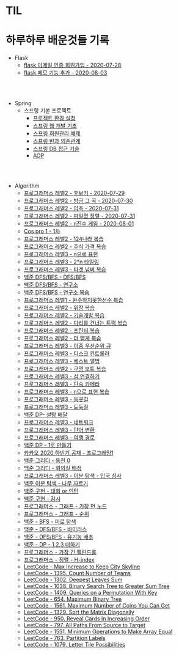 # TIL

하루하루 배운것들 기록
======================

+ Flask
  - [flask 이메일 인증 회원가입 - 2020-07-28](flask/Flask&mongoDB이메일인증.md)
  - [flask 메모 기능 추가 - 2020-08-03](flask/메모기능추가.md)
  

<br><br>

+ Spring
  - 스프링 기본 프로젝트
    - [프로젝트 환경 설정](https://github.com/butcher313/TIL/blob/master/Spring/%ED%94%84%EB%A1%9C%EC%A0%9D%ED%8A%B8%20%ED%99%98%EA%B2%BD%EC%84%A4%EC%A0%95/View%20%ED%99%98%EA%B2%BD%EC%84%A4%EC%A0%95.md)
    - [스프링 웹 개발 기초](https://github.com/butcher313/TIL/blob/master/Spring/%EC%8A%A4%ED%94%84%EB%A7%81%20%EC%9B%B9%20%EA%B0%9C%EB%B0%9C%20%EA%B8%B0%EC%B4%88.md)
    - [스프링 회원관리 예제](https://github.com/butcher313/TIL/blob/master/Spring/%ED%9A%8C%EC%9B%90%EA%B4%80%EB%A6%AC%20%EC%98%88%EC%A0%9C%20-%20%EB%B0%B1%EC%97%94%EB%93%9C%20%EA%B0%9C%EB%B0%9C.md)
    - [스프링 빈과 의존관계](https://github.com/butcher313/TIL/blob/master/Spring/%EC%8A%A4%ED%94%84%EB%A7%81%20%EB%B9%88%EA%B3%BC%20%EC%9D%98%EC%A1%B4%EA%B4%80%EA%B3%84.md)
    - [스프링 DB 접근 기술](https://github.com/butcher313/TIL/blob/master/Spring/%EC%8A%A4%ED%94%84%EB%A7%81DB%20%EC%A0%91%EA%B7%BC%20%EA%B8%B0%EC%88%A0.md)
    - [AOP](https://github.com/butcher313/TIL/blob/master/Spring/AOP.md)
    
<br>
<br>

+ Algorithm
  - [프로그래머스 레벨2 - 후보키 - 2020-07-29](Algorithm/Programmers/Level2/후보키.md)
  - [프로그래머스 레벨2 - 방금 그 곡 - 2020-07-30](Algorithm/Programmers/Level2/방금그곡.md)
  - [프로그래머스 레벨2 - 압축 - 2020-07-31](Algorithm/Programmers/Level2/압축.md)
  - [프로그래머스 레벨2 - 파일명 정렬 - 2020-07-31](Algorithm/Programmers/Level2/파일명정렬.md)
  - [프로그래머스 레벨2 - n진수 게임 - 2020-08-01](Algorithm/Programmers/Level2/n진수게임.md)
  - [Cos pro 1 - 1차](https://github.com/butcher313/cos-pro-1)
  - [프로그래머스 레벨2 - 124나라 복습](https://github.com/butcher313/programmers-level2/blob/master/124%EB%82%98%EB%9D%BC-%EC%A0%95%EB%8B%B5.cpp)
  - [프로그래머스 레벨2 - 주식 가격 복습](https://github.com/butcher313/programmers-level2/blob/master/%EC%A3%BC%EC%8B%9D%EA%B0%80%EA%B2%A9(%EB%B3%B5%EC%8A%B5).cpp)
  - [프로그래머스 레벨3 - n으로 표현](https://gist.github.com/butcher313/625ef12479aa58d866348bc2cf1c2ef3)
  - [프로그래머스 레벨3 - 2*n 타일링](https://github.com/butcher313/Programmers-level-3/blob/master/2xn%ED%83%80%EC%9D%BC%EB%A7%81.cpp)
  - [프로그래머스 레벨3 - 타겟 넘버 복습](https://github.com/butcher313/programmers-level2/blob/master/%ED%83%80%EA%B2%9F%EB%84%98%EB%B2%84.cpp)
  - [백준 DFS/BFS - DFS/BFS](https://github.com/butcher313/BOJ/blob/master/DFS-BFS/DFS%EC%99%80BFS.md) 
  - [백준 DFS/BFS - 연구소](https://github.com/butcher313/BOJ/blob/master/DFS-BFS/%EC%97%B0%EA%B5%AC%EC%86%8C.md)
  - [백준 DFS/BFS - 연구소 복습](https://github.com/butcher313/BOJ/blob/master/DFS-BFS/%EC%97%B0%EA%B5%AC%EC%86%8C(%EA%B0%9C%EC%84%A0).md)
  - [프로그래머스 레벨1 - 완주하지못한선수 복습](https://github.com/butcher313/programmers-level1/blob/master/%EC%99%84%EC%A3%BC%ED%95%98%EC%A7%80%EB%AA%BB%ED%95%9C%EC%84%A0%EC%88%98(%EB%B3%B5%EC%8A%B5).md)
  - [프로그래머스 레벨2 - 위장 복습](https://github.com/butcher313/programmers-level2/blob/master/%EC%9C%84%EC%9E%A5.cpp)
  - [프로그래머스 레벨2 - 기술개발 복습](https://github.com/butcher313/programmers-level2/blob/master/%EA%B8%B0%EB%8A%A5%EA%B0%9C%EB%B0%9C(%EB%B3%B5%EC%8A%B5).md)
  - [프로그래머스 레벨2 - 다리를 건너는 트럭 복습](https://github.com/butcher313/programmers-level2/blob/master/%EB%8B%A4%EB%A6%AC%EB%A5%BC%EA%B1%B4%EB%84%88%EB%8A%94%ED%8A%B8%EB%9F%AD.md)
  - [프로그래머스 레벨2 - 프린터 복습](https://github.com/butcher313/programmers-level2/blob/master/%ED%94%84%EB%A6%B0%ED%84%B0%EB%B3%B5%EC%8A%B5.md)
  - [프로그래머스 레벨2 - 더 맵게 복습](https://github.com/butcher313/programmers-level2/blob/master/%EB%8D%94%EB%A7%B5%EA%B2%8C(%EB%B3%B5%EC%8A%B5).md)
  - [프로그래머스 레벨3 - 이중 우선순위 큐](https://github.com/butcher313/Programmers-level-3/blob/master/%EC%9D%B4%EC%A4%91%EC%9A%B0%EC%84%A0%EC%88%9C%EC%9C%84%ED%81%90.md)
  - [프로그래머스 레벨3 - 디스크 컨트롤러](https://github.com/butcher313/Programmers-level-3/blob/master/%EB%94%94%EC%8A%A4%ED%81%AC%20%EC%BB%A8%ED%8A%B8%EB%A1%A4%EB%9F%AC.md)
  - [프로그래머스 레벨3 - 베스트 앨범](https://github.com/butcher313/Programmers-level-3/blob/master/%EB%B2%A0%EC%8A%A4%ED%8A%B8%20%EC%95%A8%EB%B2%94.md)
  - [프로그래머스 레벨2 - 구명 보트 복습](https://github.com/butcher313/programmers-level2/blob/master/%EA%B5%AC%EB%AA%85%EB%B3%B4%ED%8A%B8(%EB%B3%B5%EC%8A%B5).md)
  - [프로그래머스 레벨3 - 섬 연결하기](https://github.com/butcher313/Programmers-level-3/blob/master/%EC%84%AC%20%EC%97%B0%EA%B2%B0%ED%95%98%EA%B8%B0.md)
  - [프로그래머스 레벨3 - 단속 카메라](https://github.com/butcher313/Programmers-level-3/blob/master/%EB%8B%A8%EC%86%8D%EC%B9%B4%EB%A9%94%EB%9D%BC.md)
  - [프로그래머스 레벨3 - n으로 표현 복습](https://github.com/butcher313/Programmers-level-3/blob/master/n%EC%9C%BC%EB%A1%9C%ED%91%9C%ED%98%84.cpp)
  - [프로그래머스 레벨3 - 등굣길](https://github.com/butcher313/Programmers-level-3/blob/master/%EB%93%B1%EA%B5%A3%EA%B8%B8.md)
  - [프로그래머스 레벨3 - 도둑질](https://github.com/butcher313/Programmers-level-3/blob/master/%EB%8F%84%EB%91%91%EC%A7%88.md)
  - [백준 DP- 설탕 배달](https://github.com/butcher313/BOJ/blob/master/DP/%EC%84%A4%ED%83%95%20%EB%B0%B0%EB%8B%AC.md)
  - [프로그래머스 레벨3 - 네트워크](https://github.com/butcher313/Programmers-level-3/blob/master/%EB%84%A4%ED%8A%B8%EC%9B%8C%ED%81%AC.md)
  - [프로그래머스 레벨3 - 단어 변환](https://github.com/butcher313/Programmers-level-3/blob/master/%EB%8B%A8%EC%96%B4%20%EB%B3%80%ED%99%98.md)
  - [프로그래머스 레벨3 - 여행 경로](https://github.com/butcher313/Programmers-level-3/blob/master/%EC%97%AC%ED%96%89%EA%B2%BD%EB%A1%9C.md)
  - [백준 DP - 1로 만들기](https://github.com/butcher313/BOJ/blob/master/DP/1%EB%A1%9C%20%EB%A7%8C%EB%93%A4%EA%B8%B0.md)
  - [카카오 2020 하반기 공채 - 프로그래밍1](https://github.com/butcher313/Kakao/blob/master/2020.09.12(%ED%95%98%EB%B0%98%EA%B8%B0%20%EA%B3%B5%EC%B1%84)/%ED%94%84%EB%A1%9C%EA%B7%B8%EB%9E%98%EB%B0%8D1.md)
  - [백준 그리디 - 동전 0](https://github.com/butcher313/BOJ/blob/master/%EA%B7%B8%EB%A6%AC%EB%94%94/%EB%8F%99%EC%A0%84%200.md)
  - [백준 그리디 - 회의실 배정](https://github.com/butcher313/BOJ/blob/master/%EA%B7%B8%EB%A6%AC%EB%94%94/%ED%9A%8C%EC%9D%98%EC%8B%A4%20%EB%B0%B0%EC%A0%95.md)
  - [프로그래머스 레벨3 - 이분 탐색 - 입국 심사](https://github.com/butcher313/BOJ/blob/master/%EC%9D%B4%EB%B6%84%ED%83%90%EC%83%89/%EC%9E%85%EA%B5%AD%20%EC%8B%AC%EC%82%AC.md)
  - [백준 이분 탐색 - 나무 자르기](https://github.com/butcher313/BOJ/blob/master/%EC%9D%B4%EB%B6%84%ED%83%90%EC%83%89/%EB%82%98%EB%AC%B4%20%EC%9E%90%EB%A5%B4%EA%B8%B0.md)
  - [백준 구현 - 대회 or 인턴](https://github.com/butcher313/BOJ/blob/master/%EA%B5%AC%ED%98%84/%EB%8C%80%ED%9A%8C%20or%20%EC%9D%B8%ED%84%B4.md)
  - [백준 구현 - 감시](https://github.com/butcher313/BOJ/blob/master/%EA%B5%AC%ED%98%84/%EA%B0%90%EC%8B%9C.md)
  - [프로그래머스 - 그래프 - 가장 먼 노드](https://github.com/butcher313/Programmers-level-3/blob/master/%EA%B0%80%EC%9E%A5%20%EB%A8%BC%20%EB%85%B8%EB%93%9C.md)
  - [프로그래머스 - 그래프 - 순위](https://github.com/butcher313/Programmers-level-3/blob/master/%EC%88%9C%EC%9C%84.md)
  - [백준 - BFS - 미로 탐색](https://github.com/butcher313/BOJ/blob/master/DFS-BFS/%EB%AF%B8%EB%A1%9C%20%ED%83%90%EC%83%89.md)
  - [백준 - DFS/BFS - 바이러스](https://github.com/butcher313/BOJ/blob/master/DFS-BFS/%EB%B0%94%EC%9D%B4%EB%9F%AC%EC%8A%A4)
  - [백준 - DFS/BFS - 유기농 배추](https://github.com/butcher313/BOJ/blob/master/DFS-BFS/%EC%9C%A0%EA%B8%B0%EB%86%8D%20%EB%B0%B0%EC%B6%94.md)
  - [백준 - DP - 1,2,3 더하기](https://github.com/butcher313/BOJ/blob/master/DP/1%2C2%2C3%20%EB%8D%94%ED%95%98%EA%B8%B0.md)
  - [프로그래머스 - 가장 긴 팰린드롬](https://github.com/Yang-Joon-Ho/Programmers-level-3/blob/master/%EA%B0%80%EC%9E%A5%20%EA%B8%B4%20%ED%8E%A0%EB%A6%B0%EB%93%9C%EB%A1%AC.md)
  - [프로그래머스 - 정렬 - H-index](https://github.com/Yang-Joon-Ho/programmers-level2/blob/master/H-index.md)
  - [LeetCode - Max Increase to Keep City Skyline](https://github.com/Yang-Joon-Ho/LeetCode/blob/master/Max%20Increase%20to%20Keep%20City%20Skyline.md)
  - [LeetCode - 1395. Count Number of Teams](https://github.com/Yang-Joon-Ho/LeetCode/blob/master/1395.%20Count%20Number%20of%20Teams.md)
  - [LeetCode - 1302. Deepest Leaves Sum](https://github.com/Yang-Joon-Ho/LeetCode/blob/master/Tree/1302.%20Deepest%20Leaves%20Sum.md)
  - [LeetCode - 1038. Binary Search Tree to Greater Sum Tree](https://github.com/Yang-Joon-Ho/LeetCode/blob/master/Tree/1038.%20Binary%20Search%20Tree%20to%20Greater%20Sum%20Tree.md)
  - [LeetCode - 1409. Queries on a Permutation With Key](https://github.com/Yang-Joon-Ho/LeetCode/blob/master/1409.%20Queries%20on%20a%20Permutation%20With%20Key.md)
  - [LeetCode - 654. Maximum Binary Tree](https://github.com/Yang-Joon-Ho/LeetCode/blob/master/Tree/654.%20Maximum%20Binary%20Tree.md)
  - [LeetCode - 1561. Maximum Number of Coins You Can Get](https://github.com/Yang-Joon-Ho/LeetCode/blob/master/Maximum%20Number%20of%20Coins%20You%20Can%20Get.md)
  - [LeetCode - 1329. Sort the Matrix Diagonally](https://github.com/Yang-Joon-Ho/LeetCode/blob/master/1329.%20Sort%20the%20Matrix%20Diagonally.md)
  - [LeetCode - 950. Reveal Cards In Increasing Order](https://github.com/Yang-Joon-Ho/LeetCode/blob/master/950.%20Reveal%20Cards%20In%20Increasing%20Order.md)
  - [LeetCode - 797. All Paths From Source to Target](https://github.com/Yang-Joon-Ho/LeetCode/blob/master/Graph/797.%20All%20Paths%20From%20Source%20to%20Target.md)
  - [LeetCode - 1551. Minimum Operations to Make Array Equal](https://github.com/Yang-Joon-Ho/LeetCode/blob/master/1551.%20Minimum%20Operations%20to%20Make%20Array%20Equal.md)
  - [LeetCode - 763. Partition Labels](https://github.com/Yang-Joon-Ho/LeetCode/blob/master/763.%20Partition%20Labels.md)
  - [LeetCode - 1079. Letter Tile Possibilities](https://github.com/Yang-Joon-Ho/LeetCode/blob/master/1079.%20Letter%20Tile%20Possibilities.md)
